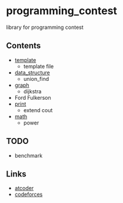 # programming_contest
library for programming contest

## Contents
 - [template](template/)
	- template file
 - [data_structure](data_structure/)
	- union_find
 - [graph](graph/)
 	- dijkstra
  - Ford Fulkerson
 - [print](print/)
 	- extend cout
 - [math](math/)
 	- power

## TODO
 - benchmark

## Links
 - [atcoder](https://beta.atcoder.jp/users/fumiphys)
 - [codeforces](http://codeforces.com/profile/fumiphys)
